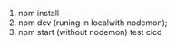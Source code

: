 1. npm install
2. npm dev (runing in localwith nodemon);
3. npm start (without nodemon)
test cicd


<!-- Security scan triggered at 2025-09-09 06:17:08 -->